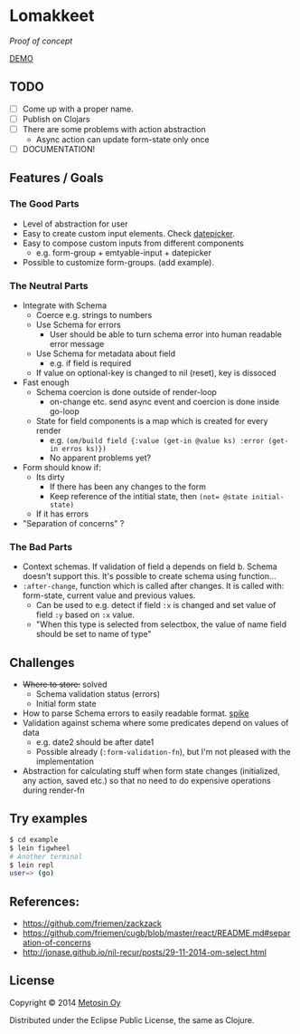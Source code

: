 # Lomakkeet

*Proof of concept*

[DEMO](http://metosin.github.io/lomakkeet)

## TODO

- [ ] Come up with a proper name.
- [ ] Publish on Clojars
- [ ] There are some problems with action abstraction
  - Async action can update form-state only once
- [ ] DOCUMENTATION!

## Features / Goals

### The Good Parts

- Level of abstraction for user
- Easy to create custom input elements. Check [datepicker](./src/lomakkeet/datepicker.cljs).
- Easy to compose custom inputs from different components
  - e.g. form-group + emtyable-input + datepicker
- Possible to customize form-groups. (add example).

### The Neutral Parts

- Integrate with Schema
  - Coerce e.g. strings to numbers
  - Use Schema for errors
    - User should be able to turn schema error into human readable error message
  - Use Schema for metadata about field
    - e.g. if field is required
  - If value on optional-key is changed to nil (reset), key is dissoced
- Fast enough
  - Schema coercion is done outside of render-loop
    - on-change etc. send async event and coercion is done inside go-loop
  - State for field components is a map which is created for every render
    - e.g. `(om/build field {:value (get-in @value ks) :error (get-in erros ks)})`
    - No apparent problems yet?
- Form should know if:
  - Its dirty
    - If there has been any changes to the form
    - Keep reference of the intitial state, then `(not= @state initial-state)`
  - If it has errors
- "Separation of concerns" ?

### The Bad Parts

- Context schemas. If validation of field a depends on field b. Schema doesn't support this. It's possible to create schema
  using function...
- `:after-change`, function which is called after changes. It is called with: form-state, current value and previous values.
  - Can be used to e.g. detect if field `:x` is changed and set value of field `:y` based on `:x` value.
  - "When this type is selected from selectbox, the value of name field should be set to name of type"

## Challenges

- ~~Where to store:~~ solved
  - Schema validation status (errors)
  - Initial form state
- How to parse Schema errors to easily readable format. [spike](./example/src/clj/lomakkeet/schema_errors_spike.clj)
- Validation against schema where some predicates depend on values of data
  - e.g. date2 should be after date1
  - Possible already (`:form-validation-fn`), but I'm not pleased with the implementation
- Abstraction for calculating stuff when form state changes (initialized, any action, saved etc.) so that no need to do expensive operations during render-fn

## Try examples

```sh
$ cd example
$ lein figwheel
# Another terminal
$ lein repl
user=> (go)
```

## References:

- https://github.com/friemen/zackzack
- https://github.com/friemen/cugb/blob/master/react/README.md#separation-of-concerns
- http://jonase.github.io/nil-recur/posts/29-11-2014-om-select.html

## License

Copyright © 2014 [Metosin Oy](http://www.metosin.fi)

Distributed under the Eclipse Public License, the same as Clojure.
